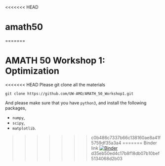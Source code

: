<<<<<<< HEAD
# amath50
=======
# AMATH 50 Workshop 1: Optimization

<<<<<<< HEAD
Please git clone all the materials

```
git clone https://github.com/UW-AMO/AMATH_50_Workshop1.git
```

And please make sure that you have `python3`, and install the following packages,

* `numpy`,
* `scipy`,
* `matplotlib`.
>>>>>>> c0b486c7337b66c138160ae8a41f5759df35a3a4
=======
Binder link [![Binder](https://mybinder.org/badge_logo.svg)](https://mybinder.org/v2/gh/yajuna/AMATH_50_Workshop1/master)
>>>>>>> d35eb50ed4c17b8f18db07b10bef5134068d2b03
